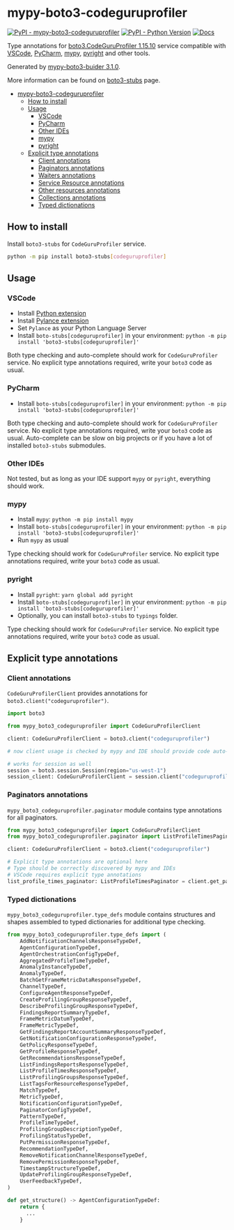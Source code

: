 # mypy-boto3-codeguruprofiler

[![PyPI - mypy-boto3-codeguruprofiler](https://img.shields.io/pypi/v/mypy-boto3-codeguruprofiler.svg?color=blue)](https://pypi.org/project/mypy-boto3-codeguruprofiler)
[![PyPI - Python Version](https://img.shields.io/pypi/pyversions/mypy-boto3-codeguruprofiler.svg?color=blue)](https://pypi.org/project/mypy-boto3-codeguruprofiler)
[![Docs](https://img.shields.io/readthedocs/mypy-boto3-builder.svg?color=blue)](https://mypy-boto3-builder.readthedocs.io/)

Type annotations for
[boto3.CodeGuruProfiler 1.15.10](https://boto3.amazonaws.com/v1/documentation/api/1.15.10/reference/services/codeguruprofiler.html#CodeGuruProfiler) service
compatible with
[VSCode](https://code.visualstudio.com/),
[PyCharm](https://www.jetbrains.com/pycharm/),
[mypy](https://github.com/python/mypy),
[pyright](https://github.com/microsoft/pyright)
and other tools.

Generated by [mypy-boto3-buider 3.1.0](https://github.com/vemel/mypy_boto3_builder).

More information can be found on [boto3-stubs](https://pypi.org/project/boto3-stubs/) page.

- [mypy-boto3-codeguruprofiler](#mypy-boto3-codeguruprofiler)
  - [How to install](#how-to-install)
  - [Usage](#usage)
    - [VSCode](#vscode)
    - [PyCharm](#pycharm)
    - [Other IDEs](#other-ides)
    - [mypy](#mypy)
    - [pyright](#pyright)
  - [Explicit type annotations](#explicit-type-annotations)
    - [Client annotations](#client-annotations)
    - [Paginators annotations](#paginators-annotations)
    - [Waiters annotations](#waiters-annotations)
    - [Service Resource annotations](#service-resource-annotations)
    - [Other resources annotations](#other-resources-annotations)
    - [Collections annotations](#collections-annotations)
    - [Typed dictionations](#typed-dictionations)

## How to install

Install `boto3-stubs` for `CodeGuruProfiler` service.

```bash
python -m pip install boto3-stubs[codeguruprofiler]
```

## Usage

### VSCode

- Install [Python extension](https://marketplace.visualstudio.com/items?itemName=ms-python.python)
- Install [Pylance extension](https://marketplace.visualstudio.com/items?itemName=ms-python.vscode-pylance)
- Set `Pylance` as your Python Language Server
- Install `boto-stubs[codeguruprofiler]` in your environment: `python -m pip install 'boto3-stubs[codeguruprofiler]'`

Both type checking and auto-complete should work for `CodeGuruProfiler` service.
No explicit type annotations required, write your `boto3` code as usual.

### PyCharm

- Install `boto-stubs[codeguruprofiler]` in your environment: `python -m pip install 'boto3-stubs[codeguruprofiler]'`

Both type checking and auto-complete should work for `CodeGuruProfiler` service.
No explicit type annotations required, write your `boto3` code as usual.
Auto-complete can be slow on big projects or if you have a lot of installed `boto3-stubs` submodules.

### Other IDEs

Not tested, but as long as your IDE support `mypy` or `pyright`, everything should work.

### mypy

- Install `mypy`: `python -m pip install mypy`
- Install `boto-stubs[codeguruprofiler]` in your environment: `python -m pip install 'boto3-stubs[codeguruprofiler]'`
- Run `mypy` as usual

Type checking should work for `CodeGuruProfiler` service.
No explicit type annotations required, write your `boto3` code as usual.

### pyright

- Install `pyright`: `yarn global add pyright`
- Install `boto-stubs[codeguruprofiler]` in your environment: `python -m pip install 'boto3-stubs[codeguruprofiler]'`
- Optionally, you can install `boto3-stubs` to `typings` folder.

Type checking should work for `CodeGuruProfiler` service.
No explicit type annotations required, write your `boto3` code as usual.

## Explicit type annotations

### Client annotations

`CodeGuruProfilerClient` provides annotations for `boto3.client("codeguruprofiler")`.

```python
import boto3

from mypy_boto3_codeguruprofiler import CodeGuruProfilerClient

client: CodeGuruProfilerClient = boto3.client("codeguruprofiler")

# now client usage is checked by mypy and IDE should provide code auto-complete

# works for session as well
session = boto3.session.Session(region="us-west-1")
session_client: CodeGuruProfilerClient = session.client("codeguruprofiler")
```

### Paginators annotations

`mypy_boto3_codeguruprofiler.paginator` module contains type annotations for all paginators.

```python
from mypy_boto3_codeguruprofiler import CodeGuruProfilerClient
from mypy_boto3_codeguruprofiler.paginator import ListProfileTimesPaginator

client: CodeGuruProfilerClient = boto3.client("codeguruprofiler")

# Explicit type annotations are optional here
# Type should be correctly discovered by mypy and IDEs
# VSCode requires explicit type annotations
list_profile_times_paginator: ListProfileTimesPaginator = client.get_paginator("list_profile_times")
```







### Typed dictionations

`mypy_boto3_codeguruprofiler.type_defs` module contains structures and shapes assembled
to typed dictionaries for additional type checking.

```python
from mypy_boto3_codeguruprofiler.type_defs import (
    AddNotificationChannelsResponseTypeDef,
    AgentConfigurationTypeDef,
    AgentOrchestrationConfigTypeDef,
    AggregatedProfileTimeTypeDef,
    AnomalyInstanceTypeDef,
    AnomalyTypeDef,
    BatchGetFrameMetricDataResponseTypeDef,
    ChannelTypeDef,
    ConfigureAgentResponseTypeDef,
    CreateProfilingGroupResponseTypeDef,
    DescribeProfilingGroupResponseTypeDef,
    FindingsReportSummaryTypeDef,
    FrameMetricDatumTypeDef,
    FrameMetricTypeDef,
    GetFindingsReportAccountSummaryResponseTypeDef,
    GetNotificationConfigurationResponseTypeDef,
    GetPolicyResponseTypeDef,
    GetProfileResponseTypeDef,
    GetRecommendationsResponseTypeDef,
    ListFindingsReportsResponseTypeDef,
    ListProfileTimesResponseTypeDef,
    ListProfilingGroupsResponseTypeDef,
    ListTagsForResourceResponseTypeDef,
    MatchTypeDef,
    MetricTypeDef,
    NotificationConfigurationTypeDef,
    PaginatorConfigTypeDef,
    PatternTypeDef,
    ProfileTimeTypeDef,
    ProfilingGroupDescriptionTypeDef,
    ProfilingStatusTypeDef,
    PutPermissionResponseTypeDef,
    RecommendationTypeDef,
    RemoveNotificationChannelResponseTypeDef,
    RemovePermissionResponseTypeDef,
    TimestampStructureTypeDef,
    UpdateProfilingGroupResponseTypeDef,
    UserFeedbackTypeDef,
)

def get_structure() -> AgentConfigurationTypeDef:
    return {
      ...
    }
```
